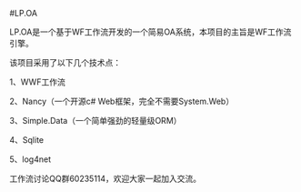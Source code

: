 #LP.OA

LP.OA是一个基于WF工作流开发的一个简易OA系统，本项目的主旨是WF工作流引擎。

该项目采用了以下几个技术点： 

1、WWF工作流 <br/>

2、Nancy（一个开源c# Web框架，完全不需要System.Web）

3、Simple.Data（一个简单强劲的轻量级ORM） 

4、Sqlite 

5、log4net 

工作流讨论QQ群60235114，欢迎大家一起加入交流。